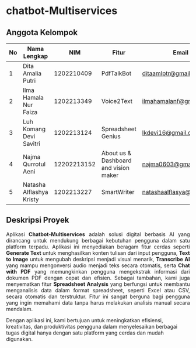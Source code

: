 # chatbot-Multiservices

## Anggota Kelompok

| No | Nama Lengkap              | NIM               | Fitur            | Email              |
|----|---------------------------|-------------------|------------------|--------------------|
| 1 | Dita Amalia Putri   | 1202210409           | PdfTalkBot | ditaamlptr@gmail.com |
| 2 | Ilma Hamala Nur Faiza               | 1202213349           | Voice2Text  | ilmahamalanf@gmail.com |
| 3 | Luh Komang Devi Savitri       | 1202213124           | Spreadsheet Genius         | lkdevi16@gmail.com | 
| 4 | Najma Qurrotul Aeni    | 12202213152           | About us & Dashboard and vision maker   | najma0603@gmail.com |
| 5 | Natasha Alflashya Kristy   | 1202213227          | SmartWriter  | natashaalflasya@gmail.com |

## Deskripsi Proyek
<p align="justify"> Aplikasi <strong>Chatbot-Multiservices</strong> adalah solusi digital berbasis AI yang dirancang untuk mendukung berbagai kebutuhan pengguna dalam satu platform terpadu. Aplikasi ini menyediakan beragam fitur cerdas seperti <strong>Generate Text</strong> untuk menghasilkan konten tulisan dari input pengguna, <strong>Text to Image</strong> untuk mengubah deskripsi menjadi visual menarik, <strong>Transcribe AI</strong> yang mampu mengonversi audio menjadi teks secara otomatis, serta <strong>Chat with PDF</strong> yang memungkinkan pengguna mengekstrak informasi dari dokumen PDF dengan cepat dan efisien.
Sebagai tambahan, kami juga menyematkan fitur <strong>Spreadsheet Analysis</strong> yang berfungsi untuk membantu menganalisis data dalam format spreadsheet, seperti Excel atau CSV, secara otomatis dan terstruktur. Fitur ini sangat berguna bagi pengguna yang ingin memahami data tanpa harus melakukan analisis manual secara mendalam.

Dengan aplikasi ini, kami bertujuan untuk meningkatkan efisiensi, kreativitas, dan produktivitas pengguna dalam menyelesaikan berbagai tugas digital hanya dengan satu platform yang cerdas dan mudah digunakan.
</p>